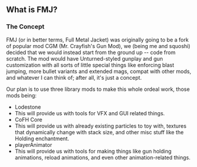 ## What is FMJ?
### The Concept
FMJ (or in better terms, Full Metal Jacket) was originally going to be a fork of popular mod CGM (Mr. Crayfish's Gun Mod), we (being me and squoshi) decided that we would instead start from the ground up -- code from scratch. The mod would have Unturned-styled gunplay and gun customization with all sorts of little special things like enforcing blast jumping, more bullet variants and extended mags, compat with other mods, and whatever I can think of; after all, it's just a concept.

Our plan is to use three library mods to make this whole ordeal work, those mods being:
- Lodestone
 - This will provide us with tools for VFX and GUI related things.
- CoFH Core
 - This will provide us with already existing particles to toy with, textures that dynamically change with stack size, and other misc stuff like the Holding enchantment.
- playerAnimator
 - This will provide us with tools for making things like gun holding animations, reload animations, and even other animation-related things.
